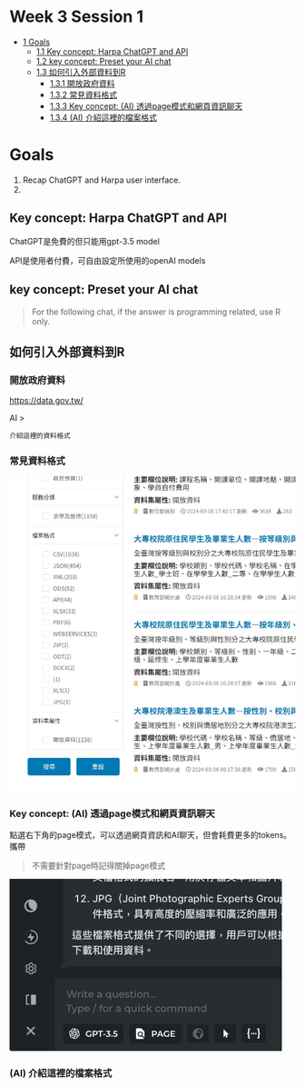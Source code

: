 # Week 3 Session 1


- [<span class="toc-section-number">1</span> Goals](#goals)
  - [<span class="toc-section-number">1.1</span> Key concept: Harpa
    ChatGPT and API](#key-concept-harpa-chatgpt-and-api)
  - [<span class="toc-section-number">1.2</span> key concept: Preset
    your AI chat](#key-concept-preset-your-ai-chat)
  - [<span class="toc-section-number">1.3</span>
    如何引入外部資料到R](#如何引入外部資料到r)
    - [<span class="toc-section-number">1.3.1</span>
      開放政府資料](#開放政府資料)
    - [<span class="toc-section-number">1.3.2</span>
      常見資料格式](#常見資料格式)
    - [<span class="toc-section-number">1.3.3</span> Key concept: (AI)
      透過page模式和網頁資訊聊天](#key-concept-ai-透過page模式和網頁資訊聊天)
    - [<span class="toc-section-number">1.3.4</span> (AI)
      介紹這裡的檔案格式](#ai-介紹這裡的檔案格式)

# Goals

1.  Recap ChatGPT and Harpa user interface.
2.  

## Key concept: Harpa ChatGPT and API

ChatGPT是免費的但只能用gpt-3.5 model

API是使用者付費，可自由設定所使用的openAI models

## key concept: Preset your AI chat

> For the following chat, if the answer is programming related, use R
> only.

## 如何引入外部資料到R

### 開放政府資料

<https://data.gov.tw/>

AI \>

``` ai
介紹這裡的資料格式
```

### 常見資料格式

![](../img/2024-03-09-06-36-20.png)

### Key concept: (AI) 透過page模式和網頁資訊聊天

點選右下角的page模式，可以透過網頁資訊和AI聊天，但會耗費更多的tokens。攜帶

> 不需要針對page時記得關掉page模式

![](../img/2024-03-09-06-40-50.png)

### (AI) 介紹這裡的檔案格式
